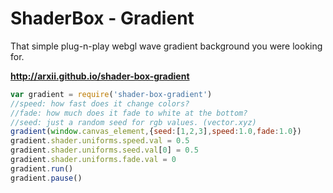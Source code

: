 # ShaderBox - Gradient

That simple plug-n-play webgl wave gradient background you were looking for.

**http://arxii.github.io/shader-box-gradient**



```javascript
var gradient = require('shader-box-gradient')
//speed: how fast does it change colors?
//fade: how much does it fade to white at the bottom?
//seed: just a random seed for rgb values. (vector.xyz)
gradient(window.canvas_element,{seed:[1,2,3],speed:1.0,fade:1.0})
gradient.shader.uniforms.speed.val = 0.5
gradient.shader.uniforms.seed.val[0] = 0.5
gradient.shader.uniforms.fade.val = 0
gradient.run()
gradient.pause()

```